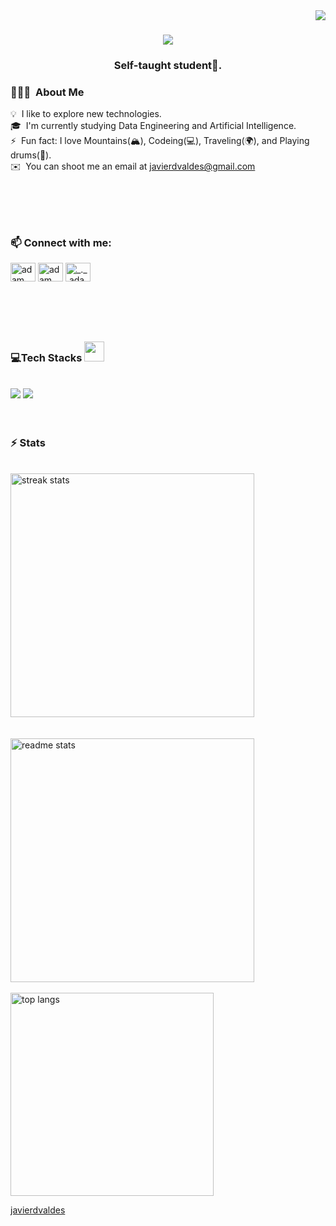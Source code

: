 <img align="right" src="https://visitor-badge.laobi.icu/badge?page_id=javierdvaldes.javierdvaldes" />

<h1 align="center">
    <img src="https://readme-typing-svg.herokuapp.com/?font=Righteous&size=35&center=true&vCenter=true&width=500&height=70&duration=4000&lines=Hi+There!+👋;+I'm+Javier+Valdés!;" />
</h1>
<h3 align="center">Self-taught student🌟.</h3>


### 👨🏻‍💻 &nbsp;About Me

💡 &nbsp;I like to explore new technologies.\
🎓 &nbsp;I'm currently studying Data Engineering and Artificial Intelligence.\
⚡ &nbsp;Fun fact: I love Mountains(🏔️), Codeing(💻), Traveling(🌍), and Playing drums(🥁).\
✉️ &nbsp;You can shoot me an email at javierdvaldes@gmail.com

<h1 align="center">
<br>
<h3 align="left">📫 Connect with me:</h3>
<p align="left">
  <a href="https://www.linkedin.com/in/javier-valdes-96296225b/" target="blank"><img align="center"
      src="https://raw.githubusercontent.com/rahuldkjain/github-profile-readme-generator/master/src/images/icons/Social/linked-in-alt.svg"
      alt="adam pithewan" height="30" width="40" /></a>
  <a href="https://www.facebook.com/profile.php?id=100011784750265" target="blank"><img align="center"
      src="https://raw.githubusercontent.com/rahuldkjain/github-profile-readme-generator/master/src/images/icons/Social/facebook.svg"
      alt="adam pithen wala" height="30" width="40" /></a>
  <a href="https://www.instagram.com/javierdvaldes/" target="blank"><img align="center"
      src="https://raw.githubusercontent.com/rahuldkjain/github-profile-readme-generator/master/src/images/icons/Social/instagram.svg"
      alt="_._.adam._" height="30" width="40" /></a>
</p>
</h1>

<h1 align="center">
<br>
<h3 align="left">💻Tech Stacks <img src = "https://media2.giphy.com/media/QssGEmpkyEOhBCb7e1/giphy.gif?cid=ecf05e47a0n3gi1bfqntqmob8g9aid1oyj2wr3ds3mg700bl&rid=giphy.gif" width = 32px></h3>

<br/>
<div align="left">
    <img src="https://skillicons.dev/icons?i=html,css,vscode,github,git"/>
    <img src="https://skillicons.dev/icons?i=python,postgresql,bash,powershell"/><br>
</div>
<br/>
</h1>

<h1 align="center">
<h3 align="left">⚡ Stats</h3>
<br>
<div>
  <img width=390 src="https://github-readme-streak-stats-salesp07.vercel.app/?user=javierdvaldes&count_private=true&theme=react&border_radius=10" alt="streak stats"/>
</div>
<br/>

<div>
<br>
  <img width=390 src="https://github-readme-stats-salesp07.vercel.app/api?username=javierdvaldes&count_private=true&show_icons=true&theme=react&rank_icon=github&border_radius=10" alt="readme stats" />
</div>
<br/>

<img width=325 align="center" src="https://github-readme-stats-salesp07.vercel.app/api/top-langs/?username=javierdvaldes&hide=HTML&langs_count=8&layout=compact&theme=react&border_radius=10&size_weight=0.5&count_weight=0.5&exclude_repo=github-readme-stats" alt="top langs" />
</div>


[javierdvaldes](https://github.com/javierdvaldes)

